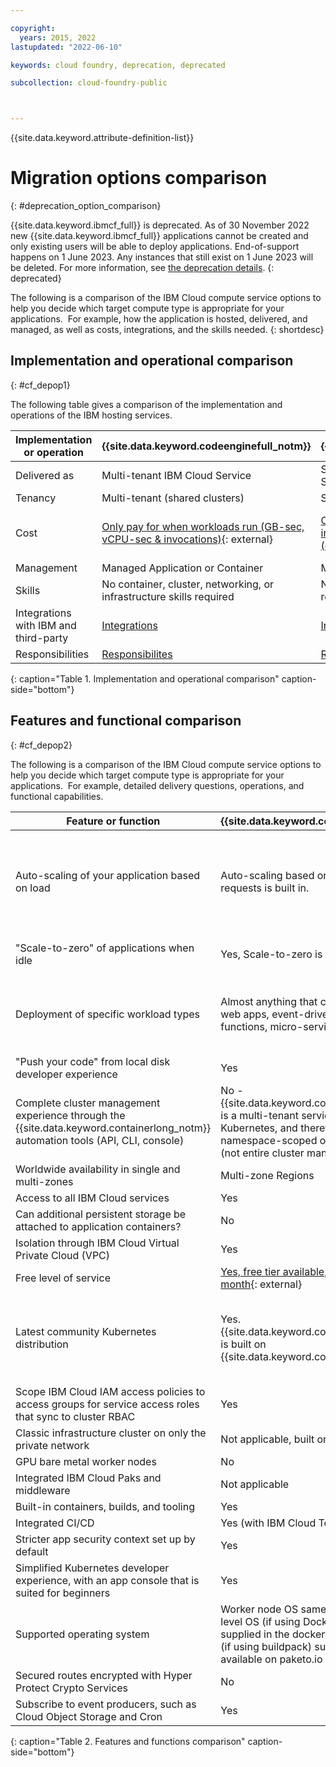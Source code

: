 ```yaml
---

copyright:
  years: 2015, 2022
lastupdated: "2022-06-10"

keywords: cloud foundry, deprecation, deprecated

subcollection: cloud-foundry-public



---
```



{{site.data.keyword.attribute-definition-list}}

# Migration options comparison
{: #deprecation_option_comparison}

{{site.data.keyword.ibmcf_full}} is deprecated. As of 30 November 2022 new {{site.data.keyword.ibmcf_full}} applications cannot be created and only existing users will be able to deploy applications. End-of-support happens on 1 June 2023. Any instances that still exist on 1 June 2023 will be deleted. For more information, see [the deprecation details](/docs/cloud-foundry-public?topic=cloud-foundry-public-deprecation).
{: deprecated}

The following is a comparison of the IBM Cloud compute service options to help you decide which target compute type is appropriate for your applications.  For example, how the application is hosted, delivered, and managed, as well as costs, integrations, and the skills needed.
{: shortdesc}


## Implementation and operational comparison 
{: #cf_depop1}

The following table gives a comparison of the implementation and operations of the IBM hosting services.

| Implementation or operation                                      | {{site.data.keyword.codeenginefull_notm}}                                      | {{site.data.keyword.containerlong_notm}}                                   | {{site.data.keyword.openshiftlong_notm}}                                   |
| ------------------------------------- | ------------------------------------------------------------ | ------------------------------------------------------------ | ------------------------------------------------------------ |
| Delivered as                          | Multi-tenant IBM Cloud Service                               | Single-tenant or multi-tenant IBM Cloud Service              | Single-tenant or multi-tenant IBM Cloud Service              |
| Tenancy                               | Multi-tenant (shared clusters)                               | Single-tenant (dedicated cluster)                            | Single-tenant (dedicated cluster)                            |
| Cost                                  | [Only pay for when workloads run (GB-sec, vCPU-sec & invocations)](https://www.ibm.com/cloud/code-engine/pricing){: external} | [Cluster (size of cluster * time) + integrations (GB-time) + load balancers (cost * time)](https://www.ibm.com/cloud/kubernetes-service/pricing){: external} | [OCP license + Cluster (size of cluster * time) + integrations (GB-time) + load balancers (cost * time) Can obtain an OCP license if you get Cloud Paks](https://www.ibm.com/cloud/openshift/pricing){: external} |
| Management                            | Managed Application or Container                              | Managed Cluster                                              | Managed Cluster                                              |
| Skills                                | No container, cluster, networking, or infrastructure skills required | Networking and infrastructure skills required                | Networking and infrastructure skills required                |
| Integrations with IBM and third-party | [Integrations](/docs/codeengine?topic=codeengine-supported-integrations) | [Integrations](/docs/containers?topic=containers-supported_integrations) | [Integrations](/docs/openshift?topic=openshift-supported_integrations) |
| Responsibilities                      | [Responsibilites](/docs/codeengine?topic=codeengine-responsibilities-ce) | [Responsibilities](/docs/containers?topic=containers-responsibilities_iks) | [Responsibilities](https://cloud.ibm.com/docs/openshift?topic=openshift-responsibilities_iks) |
{: caption="Table 1. Implementation and operational comparison" caption-side="bottom"}

## Features and functional comparison
{: #cf_depop2}

The following is a comparison of the IBM Cloud compute service options to help you decide which target compute type is appropriate for your applications.  For example, detailed delivery questions, operations, and functional capabilities.

| Feature or function                                      | {{site.data.keyword.codeenginefull_notm}}                                      | {{site.data.keyword.containerlong_notm}}                                   | {{site.data.keyword.openshiftlong_notm}}                                   |
| ------------------------------------------------------------ | ------------------------------------------------------------ | ------------------------------------------------------------ | ------------------------------------------------------------ |
| Auto-scaling of your application based on load               | Auto-scaling based on number of HTTP requests is built in.   | In {{site.data.keyword.containerlong_notm}}, applications are synonymous to pods. With Kubernetes, you can automatically [scale up or down your pods based on CPU or memory.](/docs/containers?topic=containers-update_app#app_scaling) | In {{site.data.keyword.openshiftlong_notm}}, applications are synonymous to pods. With Kubernetes, you can automatically scale up or down your pods based on CPU or memory. [Open Shift has a "Serverless add-on which allows load-based auto-scaling.](/docs/openshift?topic=openshift-update_app) |
| "Scale-to-zero" of applications when idle                    | Yes, Scale-to-zero is built in.                              | No, minimum of pod replicas must be <= 1.                    | No, minimum of pod replicas must be <= 1.     Open Shift has a "serverless add-on" which allows scale to zero |
| Deployment of specific workload types                        | Almost anything that can be containerized, web apps, event-driven serverless functions, micro-services, batch jobs | [Types of typical workloads being moved to {{site.data.keyword.containerlong_notm}}](/docs/containers?topic=containers-strategy)  \n [Use cases](/docs/containers?topic=containers-cs_uc_intro)  \n Can integrate {{site.data.keyword.codeenginefull_notm}} with {{site.data.keyword.containerlong_notm}}. | [Types of typical workloads being moved to {{site.data.keyword.openshiftlong_notm}}](/docs/openshift?topic=openshift-strategy)  \n [Use cases](/docs/openshift?topic=openshift-cs_uc_intro) |
| "Push your code" from local disk developer experience        | Yes                                                          | Yes                             | Yes                             |
| Complete cluster management experience through the {{site.data.keyword.containerlong_notm}} automation tools (API, CLI, console) | No - {{site.data.keyword.codeenginefull_notm}} is a multi-tenant service based on Kubernetes, and therefore only namespace-scoped operations are allowed (not entire cluster management) | Yes                                                          | Yes                                                          |
| Worldwide availability in single and multi-zones             | Multi-zone Regions                                           | Yes                                                          | Yes                                                          |
| Access to all IBM Cloud services                             | Yes                                                          | Yes                                                          | Yes                                                          |
| Can additional persistent storage be attached to application containers? | No                                                           | Yes                                                          | Yes                                                          |
| Isolation through IBM Cloud Virtual Private Cloud (VPC)      | Yes                                                          | Yes                                                          | Yes                                                          |
| Free level of service                                        | [Yes, free tier available, that re-sets every month](https://www.ibm.com/cloud/code-engine/pricing){: external} | [Yes, free limited cluster](/docs/containers?topic=containers-cs_ov) | No                                                           |
| Latest community Kubernetes distribution                     | Yes. {{site.data.keyword.codeenginefull_notm}} is built on {{site.data.keyword.containerlong_notm}}.         | Yes                                                          | Partially. Support is as close as possible to the latest major version.For example, right now OpenShift 4.10 is on Kubernetes 1.23, but we offer OpenShift 4.9 right now, which is on Kubernetes 1.22. Support is typically offered on the Kubernetes N-1 version. |
| Scope IBM Cloud IAM access policies to access groups for service access roles that sync to cluster RBAC | Yes                                                          | Yes                                                          | No                                                           |
| Classic infrastructure cluster on only the private network   | Not applicable, built on Gen2 infrastructure.                | Yes                                                          | No                                                           |
| GPU bare metal worker nodes                                  | No                                                           | Yes (but only for Classic, not for VPC)                      | Yes (but only for Classic, not for VPC)                      |
| Integrated IBM Cloud Paks and middleware                     | Not applicable                                               | Not applicable                                               | Yes                                                          |
| Built-in containers, builds, and tooling                     | Yes                                                          | No                                                           | Yes                                                          |
| Integrated CI/CD                                             | Yes (with IBM Cloud Toolchain)                               | No                                                           | Yes (with Jenkins)                                           |
| Stricter app security context set up by default              | Yes                                                          | No                                                           | Yes                                                          |
| Simplified Kubernetes developer experience, with an app console that is suited for beginners | Yes                                                          | No                                                           | Yes                                                          |
| Supported operating system                                   | Worker node OS same as IKS Container level OS (if using Docker) is what is supplied in the dockerfile Container level OS (if using buildpack) supports all runtimes available on paketo.io | Ubuntu 18.04 x86_64, 16.04 x86_64 (deprecated)               | Red Hat Enterprise Linux 7 (RHEL); however, as of 4.9, it will be CoreOS (RHCOS) |
| Secured routes encrypted with Hyper Protect Crypto Services  | No                                                           | No                                                           | Yes                                                          |
| Subscribe to event producers, such as Cloud Object Storage and Cron | Yes                                                          | Yes                                                          | Yes                                                          |
{: caption="Table 2. Features and functions comparison" caption-side="bottom"}


